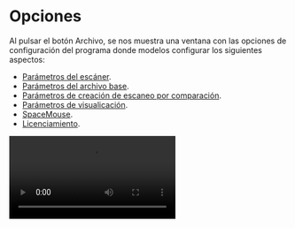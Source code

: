 # Opciones

Al pulsar el botón Archivo, se nos muestra una ventana con las opciones de configuración del programa donde modelos configurar los siguientes aspectos:

* [Parámetros del escáner](parametros-del-escaner.md).
* [Parámetros del archivo base](parametros-del-archivo-base.md).
* [Parámetros de creación de escaneo por comparación](parametros-de-creacion-de-escaneo-por-comparacion.md).
* [Parámetros de visualicación](../../visualizacion/parametros-de-visualizacion.md).
* [SpaceMouse](spacemouse.md).
* [Licenciamiento](licenciamiento.md).

![](https://digi21.blob.core.windows.net/videos-ayuda/ConfiguracionLOPCC.mp4)
